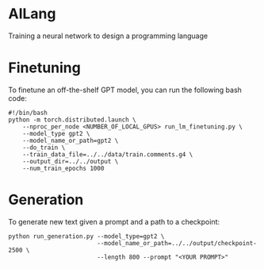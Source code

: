 # AILang
Training a neural network to design a programming language

# Finetuning

To finetune an off-the-shelf GPT model, you can run the following bash code:
```{bash}
#!/bin/bash
python -m torch.distributed.launch \
    --nproc_per_node <NUMBER_OF_LOCAL_GPUS> run_lm_finetuning.py \
    --model_type gpt2 \
    --model_name_or_path=gpt2 \
    --do_train \
    --train_data_file=../../data/train.comments.g4 \
    --output_dir=../../output \
    --num_train_epochs 1000
```

# Generation

To generate new text given a prompt and a path to a checkpoint:

```
python run_generation.py --model_type=gpt2 \
                         --model_name_or_path=../../output/checkpoint-2500 \
                         --length 800 --prompt "<YOUR PROMPT>"
```